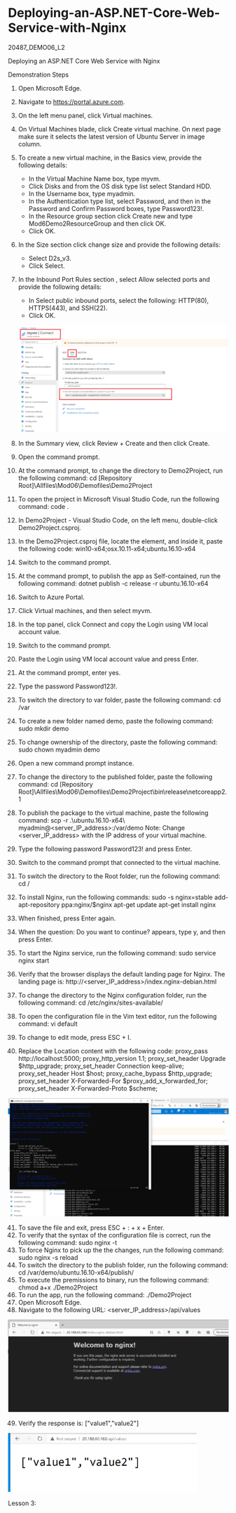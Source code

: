 # Deploying-an-ASP.NET-Core-Web-Service-with-Nginx
20487_DEMO06_L2


Deploying an ASP.NET Core Web Service with Nginx

Demonstration Steps

1. Open Microsoft Edge.
2. Navigate to https://portal.azure.com.
3. On the left menu panel, click Virtual machines.
4. On Virtual Machines blade, click Create virtual machine. On next page make sure it selects the latest version of Ubuntu Server in image column.
5. To create a new virtual machine, in the Basics view, provide the following details:
   - In the Virtual Machine Name box, type myvm.
   - Click Disks and from the OS disk type list select Standard HDD.
   - In the Username box, type myadmin.
   - In the Authentication type list, select Password, and then  in the Password and Confirm Password boxes, type Password123!.
   - In the Resource group section click Create new and type Mod6Demo2ResourceGroup and then click OK.
   - Click OK.
6. In the Size section click change size and provide the following details:
   - Select D2s_v3.
   - Click Select.
7. In the Inbound Port Rules section , select Allow selected ports and provide the following details:
   - In Select public inbound ports, select the following: HTTP(80), HTTPS(443), and SSH(22).
   - Click OK.
   
   ![20487D_Images](https://github.com/ialcaidef/Deploying-an-ASP.NET-Core-Web-Service-with-Nginx/blob/master/Images/01.png)
   
8. In the Summary view, click Review + Create and then click Create.
9. Open the command prompt.
10. At the command prompt, to change the directory to Demo2Project, run the following command:
        cd [Repository Root]\Allfiles\Mod06\Demofiles\Demo2Project
11. To open the project in Microsoft Visual Studio Code, run the following command:
        code .
12. In Demo2Project - Visual Studio Code, on the left menu, double-click Demo2Project.csproj.
13. In the Demo2Project.csproj file, locate the <PropertyGroup> element, and inside it, paste the following code:
        <RuntimeIdentifiers>win10-x64;osx.10.11-x64;ubuntu.16.10-x64</RuntimeIdentifiers>
14. Switch to the command prompt.
15. At the command prompt, to publish the app as Self-contained, run the following command:
        dotnet publish -c release -r ubuntu.16.10-x64
16. Switch to Azure Portal.
17. Click Virtual machines, and then select myvm.
18. In the top panel, click Connect and copy the Login using VM local account value.
19. Switch to the command prompt.
20. Paste the Login using VM local account value and press Enter.
21. At the command prompt, enter yes.
22. Type the password Password123!.
23. To switch the directory to var folder, paste the following command:
        cd /var
24. To create a new folder named demo, paste the following command:
        sudo mkdir demo
25. To change ownership of the directory, paste the following command:
        sudo chown myadmin demo
26. Open a new command prompt instance.
27. To change the directory to the published folder, paste the following command:
        cd [Repository Root]\Allfiles\Mod06\Demofiles\Demo2Project\bin\release\netcoreapp2.1
28. To publish the package to the virtual machine, paste the following command:
        scp -r .\ubuntu.16.10-x64\ myadmin@<server_IP_address>:/var/demo
    Note: Change <server_IP_address> with the IP address of your virtual machine.
29. Type the following password Password123! and press Enter.
30. Switch to the command prompt that connected to the virtual machine.
31. To switch the directory to the Root folder, run the following command:
        cd /
32. To install Nginx, run the following commands:
        sudo -s
        nginx=stable
        add-apt-repository ppa:nginx/$nginx
        apt-get update
        apt-get install nginx
33. When finished, press Enter again.
34. When the question: Do you want to continue? appears, type y, and then press Enter.
35. To start the Nginx service, run the following command:
        sudo service nginx start
36. Verify that the browser displays the default landing page for Nginx. The landing page is:
        http://<server_IP_address>/index.nginx-debian.html
37. To change the directory to the Nginx configuration folder, run the following command:
        cd /etc/nginx/sites-available/
38. To open the configuration file in the Vim text editor, run the following command:
        vi default
39. To change to edit mode, press ESC + I.
40. Replace the Location content with the following code:
            proxy_pass         http://localhost:5000;
            proxy_http_version 1.1;
            proxy_set_header   Upgrade $http_upgrade;
            proxy_set_header   Connection keep-alive;
            proxy_set_header   Host $host;
            proxy_cache_bypass $http_upgrade;
            proxy_set_header   X-Forwarded-For $proxy_add_x_forwarded_for;
            proxy_set_header   X-Forwarded-Proto $scheme;

![20487D_Images](https://github.com/ialcaidef/Deploying-an-ASP.NET-Core-Web-Service-with-Nginx/blob/master/Images/02.png)
   
41. To save the file and exit, press ESC + : + x + Enter.
42. To verify that the syntax of the configuration file is correct, run the following command:
        sudo nginx -t
43. To force Nginx to pick up the the changes, run the following command:
        sudo nginx -s reload
44. To switch the directory to the publish folder, run the following command:
        cd /var/demo/ubuntu.16.10-x64/publish/
45. To execute the premissions to binary, run the following command:
        chmod a+x ./Demo2Project
46. To run the app, run the following command:
        ./Demo2Project
47. Open Microsoft Edge.
48. Navigate to the following URL:
        <server_IP_address>/api/values
        
![20487D_Images](https://github.com/ialcaidef/Deploying-an-ASP.NET-Core-Web-Service-with-Nginx/blob/master/Images/03.png)
        
49. Verify the response is:
        ["value1","value2"]
        
![20487D_Images](https://github.com/ialcaidef/Deploying-an-ASP.NET-Core-Web-Service-with-Nginx/blob/master/Images/04.png)

Lesson 3: 
